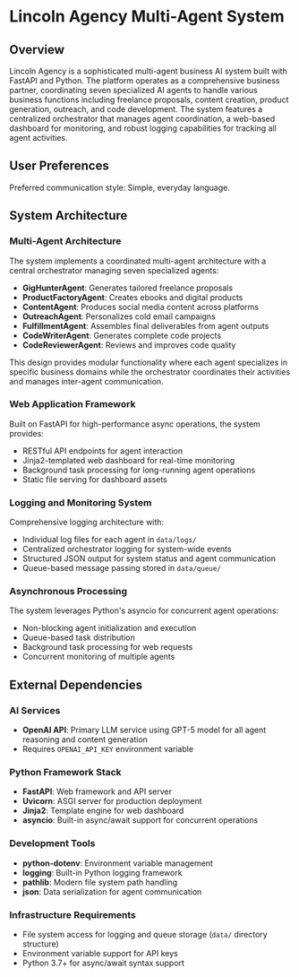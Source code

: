 # Lincoln Agency Multi-Agent System

## Overview

Lincoln Agency is a sophisticated multi-agent business AI system built with FastAPI and Python. The platform operates as a comprehensive business partner, coordinating seven specialized AI agents to handle various business functions including freelance proposals, content creation, product generation, outreach, and code development. The system features a centralized orchestrator that manages agent coordination, a web-based dashboard for monitoring, and robust logging capabilities for tracking all agent activities.

## User Preferences

Preferred communication style: Simple, everyday language.

## System Architecture

### Multi-Agent Architecture
The system implements a coordinated multi-agent architecture with a central orchestrator managing seven specialized agents:
- **GigHunterAgent**: Generates tailored freelance proposals
- **ProductFactoryAgent**: Creates ebooks and digital products
- **ContentAgent**: Produces social media content across platforms
- **OutreachAgent**: Personalizes cold email campaigns
- **FulfillmentAgent**: Assembles final deliverables from agent outputs
- **CodeWriterAgent**: Generates complete code projects
- **CodeReviewerAgent**: Reviews and improves code quality

This design provides modular functionality where each agent specializes in specific business domains while the orchestrator coordinates their activities and manages inter-agent communication.

### Web Application Framework
Built on FastAPI for high-performance async operations, the system provides:
- RESTful API endpoints for agent interaction
- Jinja2-templated web dashboard for real-time monitoring
- Background task processing for long-running agent operations
- Static file serving for dashboard assets

### Logging and Monitoring System
Comprehensive logging architecture with:
- Individual log files for each agent in `data/logs/`
- Centralized orchestrator logging for system-wide events
- Structured JSON output for system status and agent communication
- Queue-based message passing stored in `data/queue/`

### Asynchronous Processing
The system leverages Python's asyncio for concurrent agent operations:
- Non-blocking agent initialization and execution
- Queue-based task distribution
- Background task processing for web requests
- Concurrent monitoring of multiple agents

## External Dependencies

### AI Services
- **OpenAI API**: Primary LLM service using GPT-5 model for all agent reasoning and content generation
- Requires `OPENAI_API_KEY` environment variable

### Python Framework Stack
- **FastAPI**: Web framework and API server
- **Uvicorn**: ASGI server for production deployment
- **Jinja2**: Template engine for web dashboard
- **asyncio**: Built-in async/await support for concurrent operations

### Development Tools
- **python-dotenv**: Environment variable management
- **logging**: Built-in Python logging framework
- **pathlib**: Modern file system path handling
- **json**: Data serialization for agent communication

### Infrastructure Requirements
- File system access for logging and queue storage (`data/` directory structure)
- Environment variable support for API keys
- Python 3.7+ for async/await syntax support